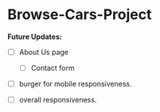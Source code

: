 # Browse-Cars-Project

**Future Updates:**

- [ ] About Us page
  - [ ] Contact form
- [ ] burger for mobile responsiveness.
- [ ] overall responsiveness.


